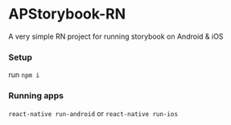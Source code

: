 # APStorybook-RN

A very simple RN project for running storybook on Android &amp; iOS

### Setup

run `npm i`

### Running apps

`react-native run-android` or `react-native run-ios`
